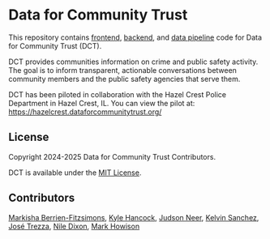 # Data for Community Trust

This repository contains [frontend](frontend/README.md), [backend](backend/README.md), and [data pipeline](data-pipeline/README.md) code for Data for Community Trust (DCT).

DCT provides communities information on crime and public safety activity. The goal is to inform transparent, actionable conversations between community members and the public safety agencies that serve them.

DCT has been piloted in collaboration with the Hazel Crest Police Department in Hazel Crest, IL. You can view the pilot at: <https://hazelcrest.dataforcommunitytrust.org/>

## License

Copyright 2024-2025 Data for Community Trust Contributors.

DCT is available under the [MIT License](LICENSE.txt).

## Contributors

[Markisha Berrien-Fitzsimons](https://github.com/mberrien-fitzsimons),
[Kyle Hancock](https://github.com/kahancock),
[Judson Neer](https://github.com/lordjabez),
[Kelvin Sanchez](https://github.com/kelvinsanchez15),
[José Trezza](https://github.com/jtrezza),
[Nile Dixon](https://github.com/deino475),
[Mark Howison](https://github.com/mhowison)

